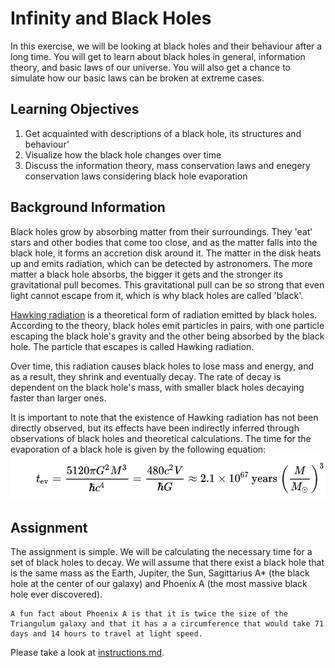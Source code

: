 # Infinity and Black Holes
In this exercise, we will be looking at black holes and their behaviour after a long time. You will get to learn about black holes in general, information theory, and basic laws of our universe. You will also get a chance to simulate how our basic laws can be broken at extreme cases.
## Learning Objectives
1. Get acquainted with descriptions of a black hole, its structures and behaviour'
2. Visualize how the black hole changes over time
3. Discuss the information theory, mass conservation laws and enegery conservation laws considering black hole evaporation

## Background Information
Black holes grow by absorbing matter from their surroundings. They 'eat' stars and other bodies that come too close, and as the matter falls into the black hole, it forms an accretion disk around it. The matter in the disk heats up and emits radiation, which can be detected by astronomers. The more matter a black hole absorbs, the bigger it gets and the stronger its gravitational pull becomes. This gravitational pull can be so strong that even light cannot escape from it, which is why black holes are called 'black'.

[Hawking radiation](https://en.wikipedia.org/wiki/Hawking_radiation) is a theoretical form of radiation emitted by black holes. According to the theory, black holes emit particles in pairs, with one particle escaping the black hole's gravity and the other being absorbed by the black hole. The particle that escapes is called Hawking radiation.
 

Over time, this radiation causes black holes to lose mass and energy, and as a result, they shrink and eventually decay. The rate of decay is dependent on the black hole's mass, with smaller black holes decaying faster than larger ones.
 

It is important to note that the existence of Hawking radiation has not been directly observed, but its effects have been indirectly inferred through observations of black holes and theoretical calculations. The time for the evaporation of a black hole is given by the following equation:
![image](images/image.png)
## Assignment
The assignment is simple. We will be calculating the necessary time for a set of black holes to decay. We will assume that there exist a black hole that is the same mass as the Earth, Jupiter, the Sun, Sagittarius A* (the black hole at the center of our galaxy) and Phoenix A (the most massive black hole ever discovered). 
```
A fun fact about Phoenix A is that it is twice the size of the Triangulum galaxy and that it has a a circumference that would take 71 days and 14 hours to travel at light speed.
```

Please take a look at [instructions.md](instructions.md).
  